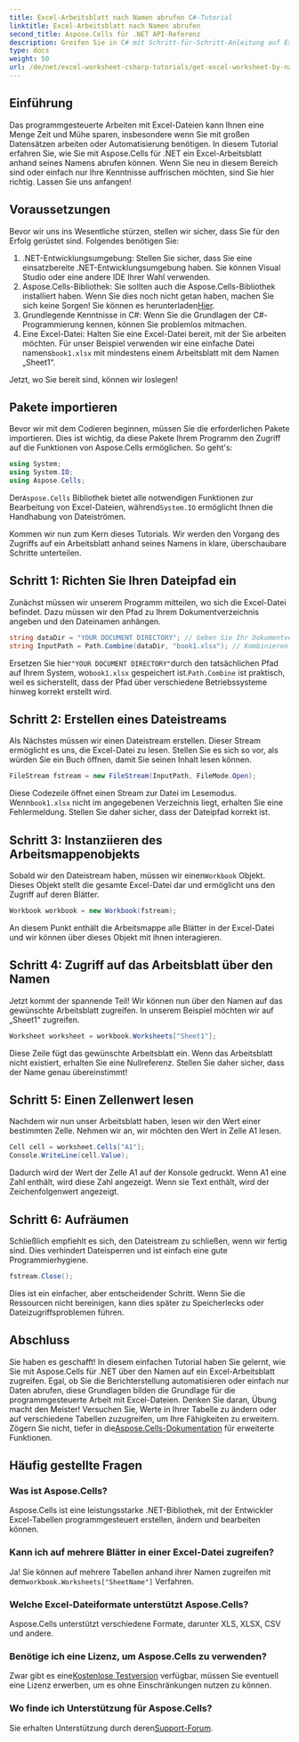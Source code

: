 ```yaml
---
title: Excel-Arbeitsblatt nach Namen abrufen C#-Tutorial
linktitle: Excel-Arbeitsblatt nach Namen abrufen
second_title: Aspose.Cells für .NET API-Referenz
description: Greifen Sie in C# mit Schritt-für-Schritt-Anleitung auf Excel-Arbeitsblätter nach Namen zu und verwenden Sie Aspose.Cells für .NET für eine bessere Codeeffizienz.
type: docs
weight: 50
url: /de/net/excel-worksheet-csharp-tutorials/get-excel-worksheet-by-name-csharp-tutorial/
---
```

## Einführung

Das programmgesteuerte Arbeiten mit Excel-Dateien kann Ihnen eine Menge Zeit und Mühe sparen, insbesondere wenn Sie mit großen Datensätzen arbeiten oder Automatisierung benötigen. In diesem Tutorial erfahren Sie, wie Sie mit Aspose.Cells für .NET ein Excel-Arbeitsblatt anhand seines Namens abrufen können. Wenn Sie neu in diesem Bereich sind oder einfach nur Ihre Kenntnisse auffrischen möchten, sind Sie hier richtig. Lassen Sie uns anfangen!

## Voraussetzungen

Bevor wir uns ins Wesentliche stürzen, stellen wir sicher, dass Sie für den Erfolg gerüstet sind. Folgendes benötigen Sie:

1. .NET-Entwicklungsumgebung: Stellen Sie sicher, dass Sie eine einsatzbereite .NET-Entwicklungsumgebung haben. Sie können Visual Studio oder eine andere IDE Ihrer Wahl verwenden.
2.  Aspose.Cells-Bibliothek: Sie sollten auch die Aspose.Cells-Bibliothek installiert haben. Wenn Sie dies noch nicht getan haben, machen Sie sich keine Sorgen! Sie können es herunterladen[Hier](https://releases.aspose.com/cells/net/).
3. Grundlegende Kenntnisse in C#: Wenn Sie die Grundlagen der C#-Programmierung kennen, können Sie problemlos mitmachen.
4. Eine Excel-Datei: Halten Sie eine Excel-Datei bereit, mit der Sie arbeiten möchten. Für unser Beispiel verwenden wir eine einfache Datei namens`book1.xlsx` mit mindestens einem Arbeitsblatt mit dem Namen „Sheet1“.

Jetzt, wo Sie bereit sind, können wir loslegen!

## Pakete importieren

Bevor wir mit dem Codieren beginnen, müssen Sie die erforderlichen Pakete importieren. Dies ist wichtig, da diese Pakete Ihrem Programm den Zugriff auf die Funktionen von Aspose.Cells ermöglichen. So geht's:

```csharp
using System;
using System.IO;
using Aspose.Cells;
```

 Der`Aspose.Cells` Bibliothek bietet alle notwendigen Funktionen zur Bearbeitung von Excel-Dateien, während`System.IO` ermöglicht Ihnen die Handhabung von Dateiströmen.

Kommen wir nun zum Kern dieses Tutorials. Wir werden den Vorgang des Zugriffs auf ein Arbeitsblatt anhand seines Namens in klare, überschaubare Schritte unterteilen.

## Schritt 1: Richten Sie Ihren Dateipfad ein

Zunächst müssen wir unserem Programm mitteilen, wo sich die Excel-Datei befindet. Dazu müssen wir den Pfad zu Ihrem Dokumentverzeichnis angeben und den Dateinamen anhängen.

```csharp
string dataDir = "YOUR DOCUMENT DIRECTORY"; // Geben Sie Ihr Dokumentverzeichnis an
string InputPath = Path.Combine(dataDir, "book1.xlsx"); // Kombinieren Sie, um den vollständigen Pfad zu bilden
```

 Ersetzen Sie hier`"YOUR DOCUMENT DIRECTORY"`durch den tatsächlichen Pfad auf Ihrem System, wo`book1.xlsx` gespeichert ist.`Path.Combine` ist praktisch, weil es sicherstellt, dass der Pfad über verschiedene Betriebssysteme hinweg korrekt erstellt wird.

## Schritt 2: Erstellen eines Dateistreams

Als Nächstes müssen wir einen Dateistream erstellen. Dieser Stream ermöglicht es uns, die Excel-Datei zu lesen. Stellen Sie es sich so vor, als würden Sie ein Buch öffnen, damit Sie seinen Inhalt lesen können.

```csharp
FileStream fstream = new FileStream(InputPath, FileMode.Open);
```

 Diese Codezeile öffnet einen Stream zur Datei im Lesemodus. Wenn`book1.xlsx` nicht im angegebenen Verzeichnis liegt, erhalten Sie eine Fehlermeldung. Stellen Sie daher sicher, dass der Dateipfad korrekt ist.

## Schritt 3: Instanziieren des Arbeitsmappenobjekts

 Sobald wir den Dateistream haben, müssen wir einen`Workbook` Objekt. Dieses Objekt stellt die gesamte Excel-Datei dar und ermöglicht uns den Zugriff auf deren Blätter.

```csharp
Workbook workbook = new Workbook(fstream);
```

An diesem Punkt enthält die Arbeitsmappe alle Blätter in der Excel-Datei und wir können über dieses Objekt mit ihnen interagieren.

## Schritt 4: Zugriff auf das Arbeitsblatt über den Namen

Jetzt kommt der spannende Teil! Wir können nun über den Namen auf das gewünschte Arbeitsblatt zugreifen. In unserem Beispiel möchten wir auf „Sheet1“ zugreifen.

```csharp
Worksheet worksheet = workbook.Worksheets["Sheet1"];
```

Diese Zeile fügt das gewünschte Arbeitsblatt ein. Wenn das Arbeitsblatt nicht existiert, erhalten Sie eine Nullreferenz. Stellen Sie daher sicher, dass der Name genau übereinstimmt!

## Schritt 5: Einen Zellenwert lesen

Nachdem wir nun unser Arbeitsblatt haben, lesen wir den Wert einer bestimmten Zelle. Nehmen wir an, wir möchten den Wert in Zelle A1 lesen.

```csharp
Cell cell = worksheet.Cells["A1"];
Console.WriteLine(cell.Value);
```

Dadurch wird der Wert der Zelle A1 auf der Konsole gedruckt. Wenn A1 eine Zahl enthält, wird diese Zahl angezeigt. Wenn sie Text enthält, wird der Zeichenfolgenwert angezeigt.

## Schritt 6: Aufräumen

Schließlich empfiehlt es sich, den Dateistream zu schließen, wenn wir fertig sind. Dies verhindert Dateisperren und ist einfach eine gute Programmierhygiene.

```csharp
fstream.Close();
```

Dies ist ein einfacher, aber entscheidender Schritt. Wenn Sie die Ressourcen nicht bereinigen, kann dies später zu Speicherlecks oder Dateizugriffsproblemen führen.

## Abschluss

Sie haben es geschafft! In diesem einfachen Tutorial haben Sie gelernt, wie Sie mit Aspose.Cells für .NET über den Namen auf ein Excel-Arbeitsblatt zugreifen. Egal, ob Sie die Berichterstellung automatisieren oder einfach nur Daten abrufen, diese Grundlagen bilden die Grundlage für die programmgesteuerte Arbeit mit Excel-Dateien.
 Denken Sie daran, Übung macht den Meister! Versuchen Sie, Werte in Ihrer Tabelle zu ändern oder auf verschiedene Tabellen zuzugreifen, um Ihre Fähigkeiten zu erweitern. Zögern Sie nicht, tiefer in die[Aspose.Cells-Dokumentation](https://reference.aspose.com/cells/net/) für erweiterte Funktionen.

## Häufig gestellte Fragen

### Was ist Aspose.Cells?
Aspose.Cells ist eine leistungsstarke .NET-Bibliothek, mit der Entwickler Excel-Tabellen programmgesteuert erstellen, ändern und bearbeiten können.

### Kann ich auf mehrere Blätter in einer Excel-Datei zugreifen?
 Ja! Sie können auf mehrere Tabellen anhand ihrer Namen zugreifen mit dem`workbook.Worksheets["SheetName"]` Verfahren.

### Welche Excel-Dateiformate unterstützt Aspose.Cells?
Aspose.Cells unterstützt verschiedene Formate, darunter XLS, XLSX, CSV und andere.

### Benötige ich eine Lizenz, um Aspose.Cells zu verwenden?
 Zwar gibt es eine[Kostenlose Testversion](https://releases.aspose.com/) verfügbar, müssen Sie eventuell eine Lizenz erwerben, um es ohne Einschränkungen nutzen zu können.

### Wo finde ich Unterstützung für Aspose.Cells?
Sie erhalten Unterstützung durch deren[Support-Forum](https://forum.aspose.com/c/cells/9).